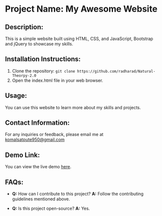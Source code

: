 # Project Name: My Awesome Website

## Description:
This is a simple website built using HTML, CSS, and JavaScript, Bootstrap and jQuery to showcase my skills.

## Installation Instructions:
1. Clone the repository: `git clone https://github.com/radharad/Natural-Theorpy-2.0 `
2. Open the index.html file in your web browser.

## Usage:
You can use this website to learn more about my skills and projects.

## Contact Information:
For any inquiries or feedback, please email me at komalsatpute950@gmail.com

## Demo Link:
You can view the live demo [here](https://createdbykomalsatpute.netlify.app/).

## FAQs:
- **Q:** How can I contribute to this project?
  **A:** Follow the contributing guidelines mentioned above.

- **Q:** Is this project open-source?
  **A:** Yes.
